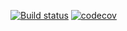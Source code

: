 [![Build status](https://ci.appveyor.com/api/projects/status/cilhy53lx7k3hm6f?svg=true)](https://ci.appveyor.com/project/recursively/quantitative-trading-pub)
[![codecov](https://codecov.io/gh/recursively/quantitative_trading_pub/branch/master/graph/badge.svg)](https://codecov.io/gh/recursively/quantitative_trading_pub)